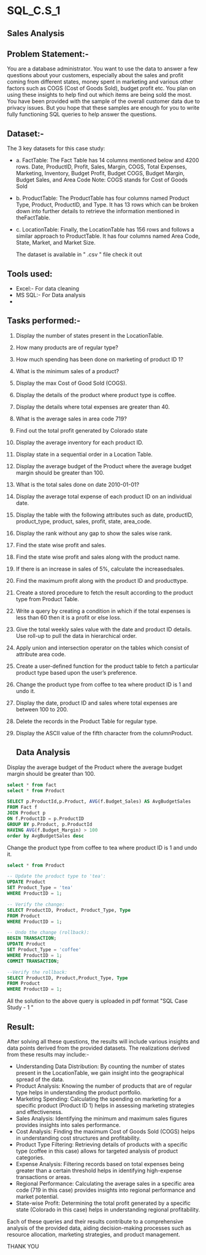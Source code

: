 # SQL_C.S_1

## Sales Analysis

## Problem Statement:-
You are a database administrator. You want to use the data to answer a few questions about your customers, especially about the sales and profit coming from different states, money spent in marketing and various other factors such as COGS (Cost of Goods Sold), budget profit etc. You plan on using these insights to help find out which items are being sold the most. You have been provided with the sample of the overall customer data due to privacy issues. But you hope that these samples are enough for you to write fully functioning SQL queries to help answer the questions.

## Dataset:-

The 3 key datasets for this case study:

- a. FactTable: The Fact Table has 14 columns mentioned below and 4200 rows. Date, ProductID, Profit, Sales, Margin, COGS, Total Expenses, Marketing, Inventory, Budget Profit, Budget COGS, Budget Margin, Budget
Sales, and Area Code Note: COGS stands for Cost of Goods Sold
- b. ProductTable: The ProductTable has four columns named Product Type, Product, ProductID, and Type. It has 13 rows which can be broken down into further details to retrieve the information mentioned in theFactTable. 
- c. LocationTable: Finally, the LocationTable has 156 rows and follows a similar approach to ProductTable. It has four columns named Area Code, State, Market, and Market Size.

  The dataset is available in " .csv " file check it out


## Tools used:

- Excel:- For data cleaning
- MS SQL:- For Data analysis
- 
## Tasks  performed:-
1. Display the number of states present in the LocationTable.
2. How many products are of regular type?
3. How much spending has been done on marketing of product ID 1?
4. What is the minimum sales of a product?
5. Display the max Cost of Good Sold (COGS).
6. Display the details of the product where product type is coffee.
7. Display the details where total expenses are greater than 40.
8. What is the average sales in area code 719?
9. Find out the total profit generated by Colorado state
10. Display the average inventory for each product ID.
11. Display state in a sequential order in a Location Table.
12. Display the average budget of the Product where the average budget margin should be greater than 100.
13. What is the total sales done on date 2010-01-01?
14. Display the average total expense of each product ID on an individual date.
15. Display the table with the following attributes such as date, productID, product_type, product, sales, profit, state, area_code.
16. Display the rank without any gap to show the sales wise rank.
17. Find the state wise profit and sales.
18. Find the state wise profit and sales along with the product name.
19. If there is an increase in sales of 5%, calculate the increasedsales.
20. Find the maximum profit along with the product ID and producttype.
21. Create a stored procedure to fetch the result according to the product type from Product Table.
22. Write a query by creating a condition in which if the total expenses is less than 60 then it is a profit or else loss. 
23. Give the total weekly sales value with the date and product ID details. Use roll-up to pull the data in hierarchical order.
24. Apply union and intersection operator on the tables which consist of attribute area code.
25. Create a user-defined function for the product table to fetch a particular product type based upon the user’s preference.
26. Change the product type from coffee to tea where product ID is 1 and undo it.
27. Display the date, product ID and sales where total expenses are between 100 to 200.
28. Delete the records in the Product Table for regular type.
29. Display the ASCII value of the fifth character from the columnProduct.


    ## Data Analysis

 Display the average budget of the Product where the average budget margin should be greater than 100.
 ```sql 
select * from fact
select * from Product

SELECT p.ProductId,p.Product, AVG(f.Budget_Sales) AS AvgBudgetSales
FROM Fact f
JOIN Product p
ON f.ProductID = p.ProductID
GROUP BY p.Product, p.ProductId
HAVING AVG(f.Budget_Margin) > 100
order by AvgBudgetSales desc
```
Change the product type from coffee to tea where product ID is 1 and undo it.
```sql
select * from Product

-- Update the product type to 'tea':
UPDATE Product
SET Product_Type = 'tea'
WHERE ProductID = 1;

-- Verify the change:
SELECT ProductID, Product, Product_Type, Type
FROM Product
WHERE ProductID = 1;

-- Undo the change (rollback):
BEGIN TRANSACTION;
UPDATE Product
SET Product_Type = 'coffee'
WHERE ProductID = 1;
COMMIT TRANSACTION;

--Verify the rollback:
SELECT ProductID, Product,Product_Type, Type
FROM Product
WHERE ProductID = 1;
```

All the solution to the above query is uploaded in pdf format "SQL Case Study - 1 "

## Result: 

After solving all these questions, the results will include various insights and data points derived from the provided datasets. The realizations derived from these results may include:-

- Understanding Data Distribution: By counting the number of states present in the LocationTable, we gain insight into the geographical spread of the data.
- Product Analysis: Knowing the number of products that are of regular type helps in understanding the product portfolio.
- Marketing Spending: Calculating the spending on marketing for a specific product (Product ID 1) helps in assessing marketing strategies and effectiveness.
- Sales Analysis: Identifying the minimum and maximum sales figures provides insights into sales performance.
- Cost Analysis: Finding the maximum Cost of Goods Sold (COGS) helps in understanding cost structures and profitability.
- Product Type Filtering: Retrieving details of products with a specific type (coffee in this case) allows for targeted analysis of product categories.
- Expense Analysis: Filtering records based on total expenses being greater than a certain threshold helps in identifying high-expense transactions or areas.
- Regional Performance: Calculating the average sales in a specific area code (719 in this case) provides insights into regional performance and market potential.
- State-wise Profit: Determining the total profit generated by a specific state (Colorado in this case) helps in understanding regional profitability.

Each of these queries and their results contribute to a comprehensive analysis of the provided data, aiding decision-making processes such as resource allocation, marketing strategies, and product management.



THANK YOU 
